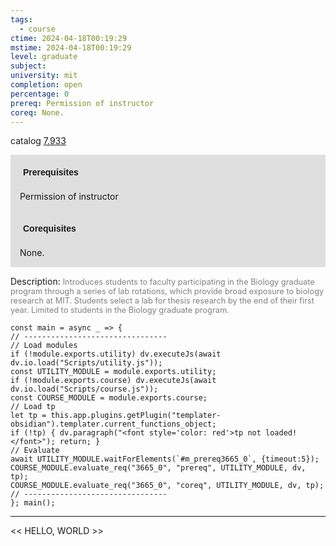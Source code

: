 ```yaml
---
tags:
  - course
ctime: 2024-04-18T00:19:29
mstime: 2024-04-18T00:19:29
level: graduate
subject: 
university: mit
completion: open
percentage: 0
prereq: Permission of instructor
coreq: None.
---
```


catalog [7.933](http://student.mit.edu/catalog/m7a.html#7.933)

<span style="display: block; padding: 15px; background-color: rgb(100, 100, 100, 0.2);"><font id="m_prereq3665_0" style="display: block; font-family: Arial, sans-serif; font-weight: bold; padding: 5px">Prerequisites</font><br><span id="prereq3665_0">Permission of instructor</span></span>
<span style="display: block; padding: 15px; background-color: rgb(100, 100, 100, 0.2);"><font id="m_coreq3665_0" style="display: block; font-family: Arial, sans-serif; font-weight: bold; padding: 5px">Corequisites</font><br><span id="coreq3665_0">None.</span></span>

<font style="">Description:</font>
<font style="color: grey; font-size: 0.8rem;">Introduces students to faculty participating in the Biology graduate program through a series of lab rotations, which provide broad exposure to biology research at MIT. Students select a lab for thesis research by the end of their first year. Limited to students in the Biology graduate program.</font>

```dataviewjs
const main = async _ => {
// --------------------------------
// Load modules
if (!module.exports.utility) dv.executeJs(await dv.io.load("Scripts/utility.js"));
const UTILITY_MODULE = module.exports.utility;
if (!module.exports.course) dv.executeJs(await dv.io.load("Scripts/course.js"));
const COURSE_MODULE = module.exports.course;
// Load tp
let tp = this.app.plugins.getPlugin("templater-obsidian").templater.current_functions_object;
if (!tp) { dv.paragraph("<font style='color: red'>tp not loaded!</font>"); return; }
// Evaluate
await UTILITY_MODULE.waitForElements(`#m_prereq3665_0`, {timeout:5});
COURSE_MODULE.evaluate_req("3665_0", "prereq", UTILITY_MODULE, dv, tp);
COURSE_MODULE.evaluate_req("3665_0", "coreq", UTILITY_MODULE, dv, tp);
// --------------------------------
}; main();
```

---

<< HELLO, WORLD >>
